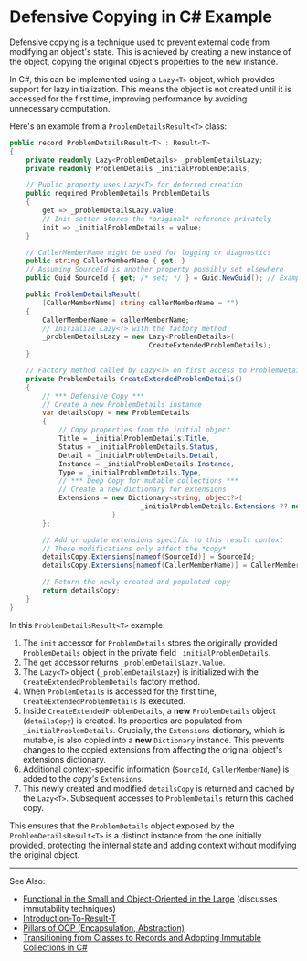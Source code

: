 # Defensive Copying in C# Example

Defensive copying is a technique used to prevent external code from
modifying an object's state. This is achieved by creating a new
instance of the object, copying the original object's properties to the
new instance.

In C#, this can be implemented using a `Lazy<T>` object, which provides
support for lazy initialization. This means the object is not created
until it is accessed for the first time, improving performance by
avoiding unnecessary computation.

Here's an example from a `ProblemDetailsResult<T>` class:

```C#
public record ProblemDetailsResult<T> : Result<T>
{
    private readonly Lazy<ProblemDetails> _problemDetailsLazy;
    private readonly ProblemDetails _initialProblemDetails;

    // Public property uses Lazy<T> for deferred creation
    public required ProblemDetails ProblemDetails
    {
        get => _problemDetailsLazy.Value;
        // Init setter stores the *original* reference privately
        init => _initialProblemDetails = value;
    }

    // CallerMemberName might be used for logging or diagnostics
    public string CallerMemberName { get; }
    // Assuming SourceId is another property possibly set elsewhere
    public Guid SourceId { get; /* set; */ } = Guid.NewGuid(); // Example

    public ProblemDetailsResult(
        [CallerMemberName] string callerMemberName = "")
    {
        CallerMemberName = callerMemberName;
        // Initialize Lazy<T> with the factory method
        _problemDetailsLazy = new Lazy<ProblemDetails>(
                                  CreateExtendedProblemDetails);
    }

    // Factory method called by Lazy<T> on first access to ProblemDetails
    private ProblemDetails CreateExtendedProblemDetails()
    {
        // *** Defensive Copy ***
        // Create a new ProblemDetails instance
        var detailsCopy = new ProblemDetails
        {
            // Copy properties from the initial object
            Title = _initialProblemDetails.Title,
            Status = _initialProblemDetails.Status,
            Detail = _initialProblemDetails.Detail,
            Instance = _initialProblemDetails.Instance,
            Type = _initialProblemDetails.Type,
            // *** Deep Copy for mutable collections ***
            // Create a new dictionary for extensions
            Extensions = new Dictionary<string, object?>(
                                _initialProblemDetails.Extensions ?? new()
                         )
        };

        // Add or update extensions specific to this result context
        // These modifications only affect the *copy*
        detailsCopy.Extensions[nameof(SourceId)] = SourceId;
        detailsCopy.Extensions[nameof(CallerMemberName)] = CallerMemberName;

        // Return the newly created and populated copy
        return detailsCopy;
    }
}
```

In this `ProblemDetailsResult<T>` example:

1.  The `init` accessor for `ProblemDetails` stores the originally provided `ProblemDetails` object in the private field `_initialProblemDetails`.
2.  The `get` accessor returns `_problemDetailsLazy.Value`.
3.  The `Lazy<T>` object (`_problemDetailsLazy`) is initialized with the `CreateExtendedProblemDetails` factory method.
4.  When `ProblemDetails` is accessed for the first time, `CreateExtendedProblemDetails` is executed.
5.  Inside `CreateExtendedProblemDetails`, a **new** `ProblemDetails` object (`detailsCopy`) is created. Its properties are populated from `_initialProblemDetails`. Crucially, the `Extensions` dictionary, which is mutable, is also copied into a **new** `Dictionary` instance. This prevents changes to the copied extensions from affecting the original object's extensions dictionary.
6.  Additional context-specific information (`SourceId`, `CallerMemberName`) is added to the *copy's* `Extensions`.
7.  This newly created and modified `detailsCopy` is returned and cached by the `Lazy<T>`. Subsequent accesses to `ProblemDetails` return this cached copy.

This ensures that the `ProblemDetails` object exposed by the `ProblemDetailsResult<T>` is a distinct instance from the one initially provided, protecting the internal state and adding context without modifying the original object.

---
See Also:
- [Functional in the Small and Object-Oriented in the Large](Functional-in-the-Small-and-Object-Oriented-in-the-Large.md) (discusses immutability techniques)
- [Introduction-To-Result-T](Introduction-To-Result-T.md)
- [Pillars of OOP (Encapsulation, Abstraction)](Pillars-of-OOP-Encapsulation-Abstraction.md)
- [Transitioning from Classes to Records and Adopting Immutable Collections in C#](Transitioning-from-Classes-to-Records-and-Adopting-IImmutableList-in-C.md)

